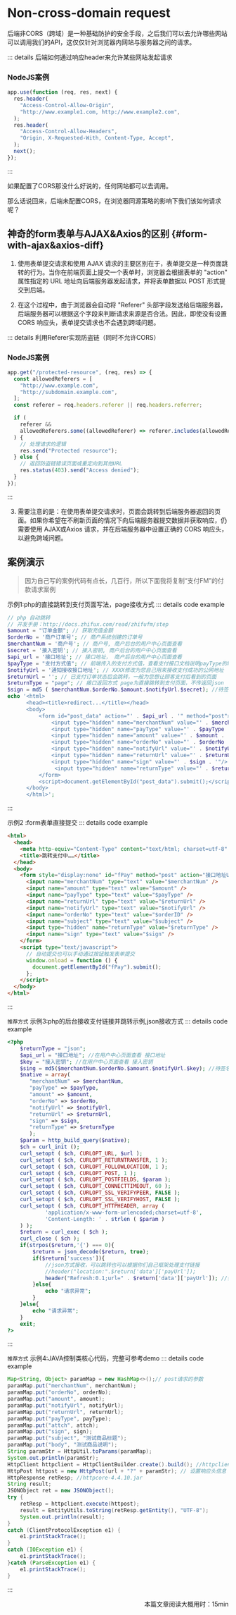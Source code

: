 # Non-cross-domain request

后端非CORS（跨域）是一种基础防护的安全手段，之后我们可以去允许哪些网站可以调用我们的API，这仅仅针对浏览器内网站与服务器之间的请求。

::: details 后端如何通过响应header来允许某些网站发起请求

### NodeJS案例

```js
app.use(function (req, res, next) {
  res.header(
    "Access-Control-Allow-Origin",
    "http://www.example1.com, http://www.example2.com",
  );
  res.header(
    "Access-Control-Allow-Headers",
    "Origin, X-Requested-With, Content-Type, Accept",
  );
  next();
});
```

:::

如果配置了CORS那没什么好说的，任何网站都可以去调用。

那么话说回来，后端未配置CORS，在浏览器同源策略的影响下我们该如何请求呢？

## 神奇的form表单与AJAX&Axios的区别 {#form-with-ajax&axios-diff}

1. 使用表单提交请求和使用 AJAX 请求的主要区别在于，表单提交是一种页面跳转的行为。当你在前端页面上提交一个表单时，浏览器会根据表单的 "action" 属性指定的 URL 地址向后端服务器发起请求，并将表单数据以 POST 形式提交到后端。

2. 在这个过程中，由于浏览器会自动将 "Referer" 头部字段发送给后端服务器，后端服务器可以根据这个字段来判断请求来源是否合法。因此，即使没有设置 CORS 响应头，表单提交请求也不会遇到跨域问题。

::: details 利用Referer实现防盗链（同时不允许CORS）

### NodeJS案例

```js
app.get("/protected-resource", (req, res) => {
  const allowedReferers = [
    "http://www.example.com",
    "http://subdomain.example.com",
  ];
  const referer = req.headers.referer || req.headers.referrer;

  if (
    referer &&
    allowedReferers.some((allowedReferer) => referer.includes(allowedReferer))
  ) {
    // 处理请求的逻辑
    res.send("Protected resource");
  } else {
    // 返回防盗链错误页面或重定向到其他URL
    res.status(403).send("Access denied");
  }
});
```

:::

3. 需要注意的是：在使用表单提交请求时，页面会跳转到后端服务器返回的页面。如果你希望在不刷新页面的情况下向后端服务器提交数据并获取响应，仍需要使用 AJAX或Axios 请求，并在后端服务器中设置正确的 CORS 响应头，以避免跨域问题。

## 案例演示

> 因为自己写的案例代码有点长，几百行，所以下面我将复制“支付FM”的付款请求案例

示例1:php的直接跳转到支付页面写法，page接收方式
::: details code example

```php
// php 自动跳转
// 开发手册：http://docs.zhifux.com/read/zhifufm/step
$amount = "订单金额"; // 获取充值金额
$orderNo = '商户订单号'; // 商户系统创建的订单号
$merchantNum = '商户号'; // 商户号, 商户后台的用户中心页面查看
$secret = '接入密钥'; // 接入密钥, 商户后台的用户中心页面查看
$api_url = '接口地址'; // 接口地址， 商户后台的用户中心页面查看
$payType = "支付方式值"; // 前端传入的支付方式值，查看支付接口文档说明payType的取值
$notifyUrl = '通知接收接口地址'; // XXXX修改为您自己用来接收支付成功的公网地址
$returnUrl = ''; // 已支付订单状态后会跳转，一般为您想让顾客支付后看到的页面
$returnType = "page"; // 接口返回方式 page为直接跳转到支付页面，不传返回json
$sign = md5 ( $merchantNum.$orderNo.$amount.$notifyUrl.$secret); //待签名字符串=商户号+商户订单号+支付金额+异步通知地址+接入密钥
echo '<html>
      <head><title>redirect...</title></head>
      <body>
          <form id="post_data" action="' . $api_url . '" method="post">
              <input type="hidden" name="merchantNum" value="' . $merchantNum . '"/>
              <input type="hidden" name="payType" value="' . $payType . '"/>
              <input type="hidden" name="amount" value="' . $amount . '"/>
              <input type="hidden" name="orderNo" value="' . $orderNo . '"/>
              <input type="hidden" name="notifyUrl" value="' . $notifyUrl . '"/>
              <input type="hidden" name="returnUrl" value="' . $returnUrl . '"/>
              <input type="hidden" name="sign" value="' . $sign . '"/>
               <input type="hidden" name="returnType" value="' . $returnType . '"/>
          </form>
          <script>document.getElementById("post_data").submit();</script>
      </body>
      </html>';
```

:::

示例2 :form表单直接提交
::: details code example

```html
<html>
  <head>
    <meta http-equiv="Content-Type" content="text/html; charset=utf-8" />
    <title>跳转支付中……</title>
  </head>
  <body>
    <form style="display:none" id="fPay" method="post" action="接口地址URL">
      <input name="merchantNum" type="text" value="$merchantNum" />
      <input name="amount" type="text" value="$amount" />
      <input name="payType" type="text" value="$payType" />
      <input name="returnUrl" type="text" value="$returnUrl" />
      <input name="notifyUrl" type="text" value="$notifyUrl" />
      <input name="orderNo" type="text" value="$orderID" />
      <input name="subject" type="text" value="$subject" />
      <input type="hidden" name="returnType" value="$returnType" />
      <input name="sign" type="text" value="$sign" />
    </form>
    <script type="text/javascript">
      // 自动提交也可以手动通过按钮触发表单提交
      window.onload = function () {
        document.getElementById("fPay").submit();
      };
    </script>
  </body>
</html>
```

:::

`推荐方式` 示例3:php的后台接收支付链接并跳转示例,json接收方式
::: details code example

```php
<?php
    $returnType = "json";
    $api_url = "接口地址"; //在用户中心页面查看 接口地址
    $key = "接入密钥"; //在用户中心页面查看 接入密钥
    $sing = md5($merchantNum.$orderNo.$amount.$notifyUrl.$key); //待签名字符串=商户号+商户订单号+支付金额+异步通知地址+接入密钥
    $native = array(
       "merchantNum" => $merchantNum,
       "payType" => $payType,
       "amount" => $amount,
       "orderNo" => $orderNo,
       "notifyUrl" => $notifyUrl,
       "returnUrl" => $returnUrl,
       "sign" => $sign,
       "returnType" => $returnType
       );
    $param = http_build_query($native);
    $ch = curl_init ();
    curl_setopt ( $ch, CURLOPT_URL, $url );
    curl_setopt ( $ch, CURLOPT_RETURNTRANSFER, 1 );
    curl_setopt ( $ch, CURLOPT_FOLLOWLOCATION, 1 );
    curl_setopt ( $ch, CURLOPT_POST, 1 );
    curl_setopt ( $ch, CURLOPT_POSTFIELDS, $param );
    curl_setopt ( $ch, CURLOPT_CONNECTTIMEOUT, 60 );
    curl_setopt ( $ch, CURLOPT_SSL_VERIFYPEER, FALSE );
    curl_setopt ( $ch, CURLOPT_SSL_VERIFYHOST, FALSE );
    curl_setopt ( $ch, CURLOPT_HTTPHEADER, array (
            'application/x-www-form-urlencoded;charset=utf-8',
            'Content-Length: ' . strlen ( $param )
    ) );
    $return = curl_exec ( $ch );
    curl_close ( $ch );
    if(strpos($return,'{') === 0){
        $return = json_decode($return, true);
        if($return['success']){
            //json方式接收，可以跳转也可以根据你们自己框架处理支付链接
            //header("location:".$return['data']['payUrl']);
            header("Refresh:0.1;url=" . $return['data']['payUrl']); //会在0.1秒后执行跳转
        }else{
            echo "请求异常";
        }
    }else{
        echo "请求异常";
    }
    exit;
?>
```

:::

`推荐方式` 示例4:JAVA控制类核心代码，完整可参考demo
::: details code example

```java
Map<String, Object> paramMap = new HashMap<>();// post请求的参数
paramMap.put("merchantNum", merchantNum);
paramMap.put("orderNo", orderNo);
paramMap.put("amount", amount);
paramMap.put("notifyUrl", notifyUrl);
paramMap.put("returnUrl", returnUrl);
paramMap.put("payType", payType);
paramMap.put("attch", attch);
paramMap.put("sign", sign);
paramMap.put("subject", "测试商品标题");
paramMap.put("body", "测试商品说明");
String paramStr = HttpUtil.toParams(paramMap);
System.out.println(paramStr);
HttpClient httpclient = HttpClientBuilder.create().build(); //httpclient-4.5.6.jar
HttpPost httpost = new HttpPost(url + "?" + paramStr); // 设置响应头信息
HttpResponse retResp; //httpcore-4.4.10.jar
String result;
JSONObject ret = new JSONObject();
try {
    retResp = httpclient.execute(httpost);
    result = EntityUtils.toString(retResp.getEntity(), "UTF-8");
    System.out.println(result);
}
catch (ClientProtocolException e1) {
    e1.printStackTrace();
}
catch (IOException e1) {
    e1.printStackTrace();
}catch (ParseException e1) {
    e1.printStackTrace();
}
```

:::

<p align="right">本篇文章阅读大概用时：15min</p>
